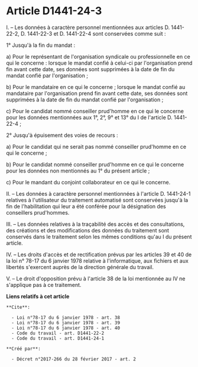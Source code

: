 # Article D1441-24-3

I. – Les données à caractère personnel mentionnées aux articles D. 1441-22-2, D. 1441-22-3 et D. 1441-22-4 sont conservées
comme suit : 

1° Jusqu'à la fin du mandat : 

a) Pour le représentant de l'organisation syndicale ou professionnelle en ce qui le concerne : lorsque le mandat confié à
celui-ci par l'organisation prend fin avant cette date, ses données sont supprimées à la date de fin du mandat confié par
l'organisation ; 

b) Pour le mandataire en ce qui le concerne ; lorsque le mandat confié au mandataire par l'organisation prend fin avant cette
date, ses données sont supprimées à la date de fin du mandat confié par l'organisation ; 

c) Pour le candidat nommé conseiller prud'homme en ce qui le concerne pour les données mentionnées aux 1°, 2°, 9° et 13° du I
de l'article D. 1441-22-4 ; 

2° Jusqu'à épuisement des voies de recours : 

a) Pour le candidat qui ne serait pas nommé conseiller prud'homme en ce qui le concerne ; 

b) Pour le candidat nommé conseiller prud'homme en ce qui le concerne pour les données non mentionnés au 1° du présent
article ; 

c) Pour le mandant du conjoint collaborateur en ce qui le concerne. 

II. – Les données à caractère personnel mentionnées à l'article D. 1441-24-1 relatives à l'utilisateur du traitement
automatisé sont conservées jusqu'à la fin de l'habilitation qui leur a été conférée pour la désignation des conseillers
prud'hommes. 

III. – Les données relatives à la traçabilité des accès et des consultations, des créations et des modifications des données
du traitement sont conservés dans le traitement selon les mêmes conditions qu'au I du présent article. 

IV. – Les droits d'accès et de rectification prévus par les articles 39 et 40 de la loi n° 78-17 du 6 janvier 1978 relative à
l'informatique, aux fichiers et aux libertés s'exercent auprès de la direction générale du travail. 

V. – Le droit d'opposition prévu à l'article 38 de la loi mentionnée au IV ne s'applique pas à ce traitement.

**Liens relatifs à cet article**

	**Cite**:

	  - Loi n°78-17 du 6 janvier 1978 - art. 38
	  - Loi n°78-17 du 6 janvier 1978 - art. 39
	  - Loi n°78-17 du 6 janvier 1978 - art. 40
	  - Code du travail - art. D1441-22-2
	  - Code du travail - art. D1441-24-1

	**Créé par**:

	  - Décret n°2017-266 du 28 février 2017 - art. 2
